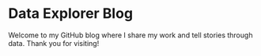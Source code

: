 # Data Explorer Blog

Welcome to my GitHub blog where I share my work and tell stories through data.
Thank you for visiting!
